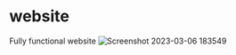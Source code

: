 # website
Fully functional website
![Screenshot 2023-03-06 183549](https://user-images.githubusercontent.com/107906303/223118736-e4291a82-481b-4fd8-a468-b204fece1236.png)

